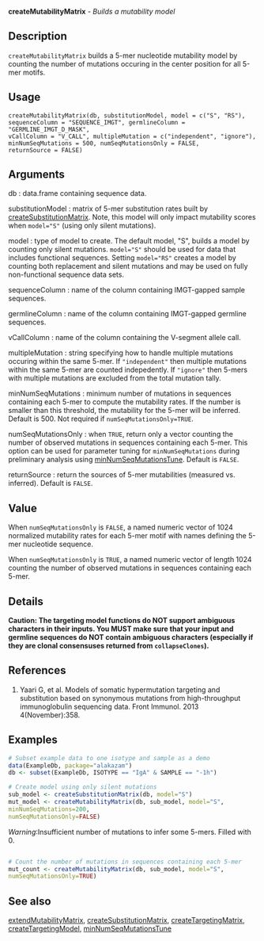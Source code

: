 





**createMutabilityMatrix** - *Builds a mutability model*

Description
--------------------

`createMutabilityMatrix` builds a 5-mer nucleotide mutability model by counting 
the number of mutations occuring in the center position for all 5-mer motifs.


Usage
--------------------
```
createMutabilityMatrix(db, substitutionModel, model = c("S", "RS"),
sequenceColumn = "SEQUENCE_IMGT", germlineColumn = "GERMLINE_IMGT_D_MASK",
vCallColumn = "V_CALL", multipleMutation = c("independent", "ignore"),
minNumSeqMutations = 500, numSeqMutationsOnly = FALSE,
returnSource = FALSE)
```

Arguments
-------------------

db
:   data.frame containing sequence data.

substitutionModel
:   matrix of 5-mer substitution rates built by 
[createSubstitutionMatrix](createSubstitutionMatrix.md). Note, this model will
only impact mutability scores when `model="S"`
(using only silent mutations).

model
:   type of model to create. The default model, "S", 
builds a model by counting only silent mutations. `model="S"`
should be used for data that includes functional sequences.
Setting `model="RS"` creates a model by counting both 
replacement and silent mutations and may be used on fully 
non-functional sequence data sets.

sequenceColumn
:   name of the column containing IMGT-gapped sample sequences.

germlineColumn
:   name of the column containing IMGT-gapped germline sequences.

vCallColumn
:   name of the column containing the V-segment allele call.

multipleMutation
:   string specifying how to handle multiple mutations occuring 
within the same 5-mer. If `"independent"` then multiple 
mutations within the same 5-mer are counted indepedently. 
If `"ignore"` then 5-mers with multiple mutations are 
excluded from the total mutation tally.

minNumSeqMutations
:   minimum number of mutations in sequences containing each 5-mer
to compute the mutability rates. If the number is smaller 
than this threshold, the mutability for the 5-mer will be 
inferred. Default is 500. Not required if 
`numSeqMutationsOnly=TRUE`.

numSeqMutationsOnly
:   when `TRUE`, return only a vector counting the number of 
observed mutations in sequences containing each 5-mer. This 
option can be used for parameter tuning for `minNumSeqMutations` 
during preliminary analysis using [minNumSeqMutationsTune](minNumSeqMutationsTune.md). 
Default is `FALSE`.

returnSource
:   return the sources of 5-mer mutabilities (measured vs.
inferred). Default is `FALSE`.




Value
-------------------

When `numSeqMutationsOnly` is `FALSE`, a named numeric vector of 1024 
normalized mutability rates for each 5-mer motif with names defining the 5-mer 
nucleotide sequence. 

When `numSeqMutationsOnly` is `TRUE`, a named numeric
vector of length 1024 counting the number of observed mutations in sequences containing 
each 5-mer.


Details
-------------------

**Caution: The targeting model functions do NOT support ambiguous 
characters in their inputs. You MUST make sure that your input and germline
sequences do NOT contain ambiguous characters (especially if they are 
clonal consensuses returned from `collapseClones`).**


References
-------------------


1. Yaari G, et al. Models of somatic hypermutation targeting and substitution based
on synonymous mutations from high-throughput immunoglobulin sequencing data. 
Front Immunol. 2013 4(November):358.
 



Examples
-------------------

```R
# Subset example data to one isotype and sample as a demo
data(ExampleDb, package="alakazam")
db <- subset(ExampleDb, ISOTYPE == "IgA" & SAMPLE == "-1h")

# Create model using only silent mutations
sub_model <- createSubstitutionMatrix(db, model="S")
mut_model <- createMutabilityMatrix(db, sub_model, model="S", 
minNumSeqMutations=200,
numSeqMutationsOnly=FALSE)

```

*Warning*:Insufficient number of mutations to infer some 5-mers. Filled with 0. 
```R

# Count the number of mutations in sequences containing each 5-mer
mut_count <- createMutabilityMatrix(db, sub_model, model="S", 
numSeqMutationsOnly=TRUE)
```



See also
-------------------

[extendMutabilityMatrix](extendMutabilityMatrix.md), [createSubstitutionMatrix](createSubstitutionMatrix.md), 
[createTargetingMatrix](createTargetingMatrix.md), [createTargetingModel](createTargetingModel.md),
[minNumSeqMutationsTune](minNumSeqMutationsTune.md)




